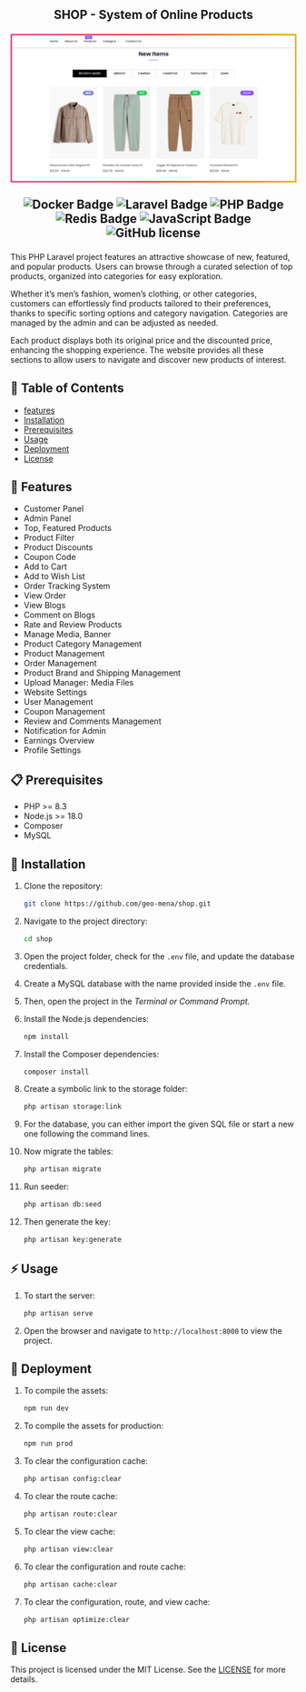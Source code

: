<div align="center">
  <!-- <a href="https://slug.vercel.app">
    <img
      src="/public/images/banner.png"
      alt="Slug Logo"
    />
  </a> -->
  <p>
    <h2>
      SHOP - System of Online Products
    </b>
  </p>

<!-- <a href="https://slug.vercel.app/dashboard">Dashboard</a>
<span>&nbsp;&nbsp;❖&nbsp;&nbsp;</span>
<a href="#-roadmap">Roadmap</a>
<span>&nbsp;&nbsp;❖&nbsp;&nbsp;</span>
<a href="#-getting-started">Contribute</a>
<span>&nbsp;&nbsp;❖&nbsp;&nbsp;</span>
<a href="https://github.com/pheralb/slug/issues/new/choose">Create issue</a>
<span>&nbsp;&nbsp;❖&nbsp;&nbsp;</span>
<a href="https://twitter.com/pheralb_">X/Twitter</a> -->

<div align="center">
    <img src="public/images/frame.png">
    </a>
    <p></p>
</div>

![Docker Badge](https://shields.io/badge/-Docker-2496ED?style=flat&logo=docker)
![Laravel Badge](https://img.shields.io/badge/Laravel-2e2e2e?logo=laravel)
![PHP Badge](https://shields.io/badge/-PHP-3776AB?style=flat&logo=php)
![Redis Badge](https://shields.io/badge/-Redis-DC382D?style=flat&logo=redis)
![JavaScript Badge](https://shields.io/badge/-JavaScript-F7DF1E?style=flat&logo=javascript)
![GitHub license](https://img.shields.io/github/license/geo-mena/shop)

</div>

This PHP Laravel project features an attractive showcase of new, featured, and popular products. Users can browse through a curated selection of top products, organized into categories for easy exploration.

Whether it’s men’s fashion, women’s clothing, or other categories, customers can effortlessly find products tailored to their preferences, thanks to specific sorting options and category navigation. Categories are managed by the admin and can be adjusted as needed.

Each product displays both its original price and the discounted price, enhancing the shopping experience. The website provides all these sections to allow users to navigate and discover new products of interest.

## 📄 Table of Contents

-   [features](#features)
-   [Installation](#installation)
-   [Prerequisites](#prerequisites)
-   [Usage](#usage)
-   [Deployment](#deployment)
-   [License](#license)

## 🎉 Features

-   Customer Panel
-   Admin Panel
-   Top, Featured Products
-   Product Filter
-   Product Discounts
-   Coupon Code
-   Add to Cart
-   Add to Wish List
-   Order Tracking System
-   View Order
-   View Blogs
-   Comment on Blogs
-   Rate and Review Products
-   Manage Media, Banner
-   Product Category Management
-   Product Management
-   Order Management
-   Product Brand and Shipping Management
-   Upload Manager: Media Files
-   Website Settings
-   User Management
-   Coupon Management
-   Review and Comments Management
-   Notification for Admin
-   Earnings Overview
-   Profile Settings

## 📋 Prerequisites

-   PHP >= 8.3
-   Node.js >= 18.0
-   Composer
-   MySQL

## 🌱 Installation

1. Clone the repository:

    ```bash
    git clone https://github.com/geo-mena/shop.git
    ```

2. Navigate to the project directory:

    ```bash
    cd shop
    ```

3. Open the project folder, check for the `.env` file, and update the database credentials.
4. Create a MySQL database with the name provided inside the `.env` file.
5. Then, open the project in the *Terminal or Command Prompt.*
6. Install the Node.js dependencies:
    ```bash
    npm install
    ```
7. Install the Composer dependencies:
    ```bash
    composer install
    ```
8. Create a symbolic link to the storage folder:
    ```bash
    php artisan storage:link
    ```
9. For the database, you can either import the given SQL file or start a new one following the command lines.
10. Now migrate the tables:
    ```bash
    php artisan migrate
    ```
11. Run seeder:
    ```bash
    php artisan db:seed
    ```
12. Then generate the key:
    ```bash
    php artisan key:generate
    ```

## ⚡️ Usage

1.  To start the server:
    ```bash
    php artisan serve
    ```
2.  Open the browser and navigate to `http://localhost:8000` to view the project.

## 🚀 Deployment

1.  To compile the assets:
    ```bash
    npm run dev
    ```
2.  To compile the assets for production:
    ```bash
    npm run prod
    ```
3.  To clear the configuration cache:
    ```bash
    php artisan config:clear
    ```
4.  To clear the route cache:
    ```bash
    php artisan route:clear
    ```
5.  To clear the view cache:
    ```bash
    php artisan view:clear
    ```
6.  To clear the configuration and route cache:
    ```bash
    php artisan cache:clear
    ```
7.  To clear the configuration, route, and view cache:
    ```bash
    php artisan optimize:clear
    ```
    
## 📜 License

This project is licensed under the MIT License. See the [LICENSE](LICENSE) for more details.
